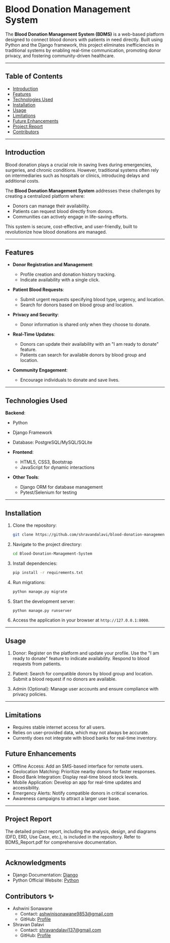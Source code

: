 # Blood Donation Management System
The **Blood Donation Management System (BDMS)** is a web-based platform designed to connect blood donors with patients in need directly. Built using Python and the Django framework, this project eliminates inefficiencies in traditional systems by enabling real-time communication, promoting donor privacy, and fostering community-driven healthcare.

---

## Table of Contents

- [Introduction](#introduction)
- [Features](#features)
- [Technologies Used](#technologies-used)
- [Installation](#installation)
- [Usage](#usage)
- [Limitations](#limitations)
- [Future Enhancements](#future-enhancements)
- [Project Report](#project-report)
- [Contributors ](#contributors)

---

## Introduction

Blood donation plays a crucial role in saving lives during emergencies, surgeries, and chronic conditions. However, traditional systems often rely on intermediaries such as hospitals or clinics, introducing delays and additional costs.

The **Blood Donation Management System** addresses these challenges by creating a centralized platform where:
- Donors can manage their availability.
- Patients can request blood directly from donors.
- Communities can actively engage in life-saving efforts.

This system is secure, cost-effective, and user-friendly, built to revolutionize how blood donations are managed.

---

## Features

- **Donor Registration and Management**:
  - Profile creation and donation history tracking.
  - Indicate availability with a single click.

- **Patient Blood Requests**:
  - Submit urgent requests specifying blood type, urgency, and location.
  - Search for donors based on blood group and location.

- **Privacy and Security**:
  - Donor information is shared only when they choose to donate.

- **Real-Time Updates**:
  - Donors can update their availability with an "I am ready to donate" feature.
  - Patients can search for available donors by blood group and location.

- **Community Engagement**:
  - Encourage individuals to donate and save lives.

---

## Technologies Used

**Backend**:
  - Python
  - Django Framework
  - Database: PostgreSQL/MySQL/SQLite

- **Frontend**:
  - HTML5, CSS3, Bootstrap
  - JavaScript for dynamic interactions

- **Other Tools**:
  - Django ORM for database management
  - Pytest/Selenium for testing

---

## Installation

1. Clone the repository:
   ```bash
   git clone https://github.com/shravandalavi/blood-donation-management-system.git
    ```

2. Navigate to the project directory:
    ```bash
    cd Blood-Donation-Management-System
    ```

3. Install dependencies:
    ```bash
    pip install -r requirements.txt
    ```

4. Run migrations:
    ```bash
    python manage.py migrate
    ```

5. Start the development server:
    ```bash
    python manage.py runserver
    ```
6. Access the application in your browser at `http://127.0.0.1:8000`.


---

## Usage
1. Donor:
Register on the platform and update your profile.
Use the "I am ready to donate" feature to indicate availability.
Respond to blood requests from patients.

2. Patient:
Search for compatible donors by blood group and location.
Submit a blood request if no donors are available.

3. Admin (Optional):
Manage user accounts and ensure compliance with privacy policies.
---
## Limitations
- Requires stable internet access for all users.
- Relies on user-provided data, which may not always be accurate.
- Currently does not integrate with blood banks for real-time inventory.

## Future Enhancements

- Offline Access: Add an SMS-based interface for remote users.
- Geolocation Matching: Prioritize nearby donors for faster responses.
- Blood Bank Integration: Display real-time blood stock levels.
- Mobile Application: Develop an app for real-time updates and accessibility.
- Emergency Alerts: Notify compatible donors in critical scenarios.
- Awareness campaigns to attract a larger user base.

--- 
## Project Report
The detailed project report, including the analysis, design, and diagrams (DFD, ERD, Use Case, etc.), is included in the repository. Refer to BDMS_Report.pdf for comprehensive documentation.

--- 
## Acknowledgments

- Django Documentation: [Django](https://docs.djangoproject.com/en/5.1/)
- Python Official Website: [Python](https://www.python.org/)

## Contributors ✨
- Ashwini Sonawane
  - Contact: ashwinisonawane9853@gmail.com
  - GitHub: [Profile](https://github.com/SonawaneAshwini)
- Shravan Dalavi
  - Contact: shravandalavi137@gmail.com
  - GitHub: [Profile]( https://github.com/ShravanDalavi)
